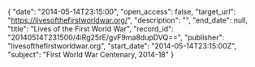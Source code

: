 {
  "date": "2014-05-14T23:15:00", 
  "open_access": false, 
  "target_url": "https://livesofthefirstworldwar.org/", 
  "description": "", 
  "end_date": null, 
  "title": "Lives of the First World War", 
  "record_id": "20140514T231500/4iRg25rE/gvF9ma8dupDVQ==", 
  "publisher": "livesofthefirstworldwar.org", 
  "start_date": "2014-05-14T23:15:00Z", 
  "subject": "First World War Centenary, 2014-18"
}

